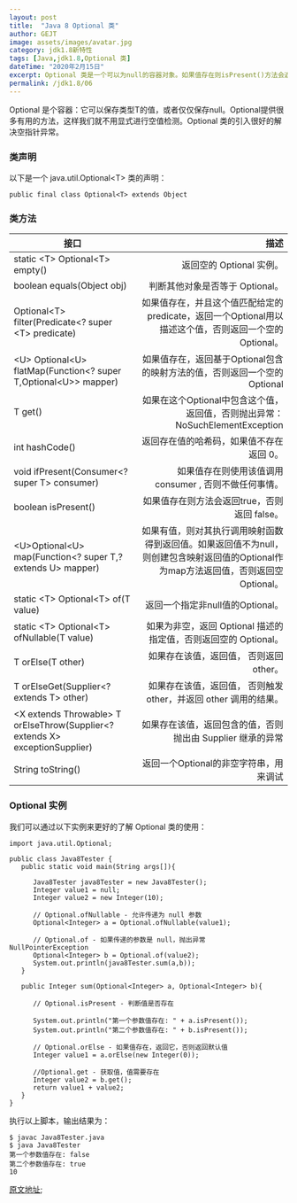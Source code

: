 ```yaml
---
layout: post
title:  "Java 8 Optional 类"
author: GEJT
image: assets/images/avatar.jpg
category: jdk1.8新特性
tags: [Java,jdk1.8,Optional 类]
dateTime: "2020年2月15日"
excerpt: Optional 类是一个可以为null的容器对象。如果值存在则isPresent()方法会返回true，调用get()方法会返回该对象。
permalink: /jdk1.8/06
---
```


Optional 是个容器：它可以保存类型T的值，或者仅仅保存null。Optional提供很多有用的方法，这样我们就不用显式进行空值检测。Optional 类的引入很好的解决空指针异常。

### 类声明

以下是一个 java.util.Optional&lt;T&gt; 类的声明：

```
public final class Optional<T> extends Object
```
### 类方法

接口|描述
--|--:
static &lt;T&gt; Optional&lt;T&gt; empty()|返回空的 Optional 实例。
boolean equals(Object obj)|判断其他对象是否等于 Optional。
Optional&lt;T&gt; filter(Predicate&lt;? super &lt;T&gt; predicate)|如果值存在，并且这个值匹配给定的 predicate，返回一个Optional用以描述这个值，否则返回一个空的Optional。
&lt;U&gt; Optional&lt;U&gt; flatMap(Function&lt;? super T,Optional&lt;U&gt;&gt; mapper)|如果值存在，返回基于Optional包含的映射方法的值，否则返回一个空的Optional
T get()|如果在这个Optional中包含这个值，返回值，否则抛出异常：NoSuchElementException
int hashCode()|返回存在值的哈希码，如果值不存在 返回 0。
void ifPresent(Consumer&lt;? super T&gt; consumer)|如果值存在则使用该值调用 consumer , 否则不做任何事情。
boolean isPresent()|如果值存在则方法会返回true，否则返回 false。
&lt;U&gt;Optional&lt;U&gt; map(Function&lt;? super T,? extends U&gt; mapper)|如果有值，则对其执行调用映射函数得到返回值。如果返回值不为null，则创建包含映射返回值的Optional作为map方法返回值，否则返回空Optional。
static &lt;T&gt; Optional&lt;T&gt; of(T value)|返回一个指定非null值的Optional。
static &lt;T&gt; Optional&lt;T&gt; ofNullable(T value)|如果为非空，返回 Optional 描述的指定值，否则返回空的 Optional。
T orElse(T other)|如果存在该值，返回值， 否则返回 other。
T orElseGet(Supplier&lt;? extends T&gt; other)|如果存在该值，返回值， 否则触发 other，并返回 other 调用的结果。
&lt;X extends Throwable&gt; T orElseThrow(Supplier&lt;? extends X&gt; exceptionSupplier)|如果存在该值，返回包含的值，否则抛出由 Supplier 继承的异常
String toString()|返回一个Optional的非空字符串，用来调试

### Optional 实例

我们可以通过以下实例来更好的了解 Optional 类的使用：

```
import java.util.Optional;
 
public class Java8Tester {
   public static void main(String args[]){
   
      Java8Tester java8Tester = new Java8Tester();
      Integer value1 = null;
      Integer value2 = new Integer(10);
        
      // Optional.ofNullable - 允许传递为 null 参数
      Optional<Integer> a = Optional.ofNullable(value1);
        
      // Optional.of - 如果传递的参数是 null，抛出异常 NullPointerException
      Optional<Integer> b = Optional.of(value2);
      System.out.println(java8Tester.sum(a,b));
   }
    
   public Integer sum(Optional<Integer> a, Optional<Integer> b){
    
      // Optional.isPresent - 判断值是否存在
        
      System.out.println("第一个参数值存在: " + a.isPresent());
      System.out.println("第二个参数值存在: " + b.isPresent());
        
      // Optional.orElse - 如果值存在，返回它，否则返回默认值
      Integer value1 = a.orElse(new Integer(0));
        
      //Optional.get - 获取值，值需要存在
      Integer value2 = b.get();
      return value1 + value2;
   }
}
```

执行以上脚本，输出结果为：

```
$ javac Java8Tester.java 
$ java Java8Tester
第一个参数值存在: false
第二个参数值存在: true
10
```


<a href="https://www.runoob.com/java/java8-optional-class.html" target="_blank" class="pull-right">原文地址</a>;

